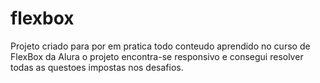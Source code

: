 # flexbox
Projeto criado para por em pratica todo conteudo aprendido no curso de FlexBox da Alura
o projeto encontra-se responsivo e consegui resolver todas as questoes impostas nos desafios.
